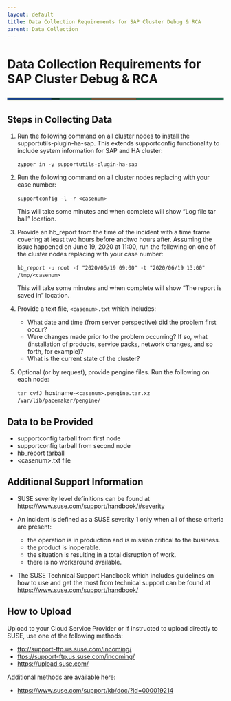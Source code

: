 ```yaml
---
layout: default
title: Data Collection Requirements for SAP Cluster Debug & RCA
parent: Data Collection
---
```


# Data Collection Requirements for SAP Cluster Debug & RCA

<img width="997" src="https://raw.githubusercontent.com/suse/premium-support/main/assets/images/lines.png">

## Steps in Collecting Data

1. Run the following command on all cluster nodes to install the supportutils-plugin-ha-sap. This extends supportconfig functionality to include system information for SAP and HA cluster:

   `zypper in -y supportutils-plugin-ha-sap`

2. Run the following command on all cluster nodes replacing <casenum> with your case number:

   `supportconfig -l -r <casenum>`

   This will take some minutes and when complete will show “Log file tar ball” location.  

3. Provide an hb_report from the time of the incident with a time frame covering at least two hours before andtwo hours after. Assuming the issue happened on June 19, 2020 at 11:00, run the following on one of the cluster nodes replacing <casenum> with your case number:

   `hb_report -u root -f "2020/06/19 09:00" -t "2020/06/19 13:00" /tmp/<casenum>`

   This will take some minutes and when complete will show “The report is saved in” location.

4. Provide a text file, `<casenum>.txt` which includes:

   - What date and time (from server perspective) did the problem first occur?
   - Were changes made prior to the problem occurring? If so, what (installation of products, service packs, network changes, and so forth, for example)?
   - What is the current state of the cluster?

5. Optional (or by request), provide pengine files. Run the following on each node:

   `tar cvfJ `hostname`-<casenum>.pengine.tar.xz /var/lib/pacemaker/pengine/`

## Data to be Provided

- supportconfig tarball from first node
- supportconfig tarball from second node
- hb_report tarball
- &lt;casenum&gt;.txt file

## Additional Support Information

- SUSE severity level definitions can be found at <https://www.suse.com/support/handbook/#severity>
- An incident is defined as a SUSE severity 1 only when all of these criteria are present:
  - the operation is in production and is mission critical to the business.
  - the product is inoperable.
  - the situation is resulting in a total disruption of work.
  - there is no workaround available.

- The SUSE Technical Support Handbook which includes guidelines on how to use and get the most from technical support can be found at <https://www.suse.com/support/handbook/>

## How to Upload

Upload to your Cloud Service Provider or if instructed to upload directly to SUSE, use one of the following methods:

- <ftp://support-ftp.us.suse.com/incoming/>
- <ftps://support-ftp.us.suse.com/incoming/>
- <https://upload.suse.com/>
  
Additional methods are available here:

- <https://www.suse.com/support/kb/doc/?id=000019214>
